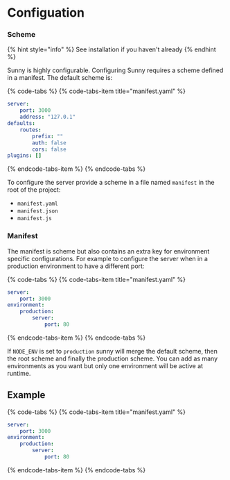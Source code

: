 # Configuation

### Scheme

{% hint style="info" %}
See installation if you haven't already
{% endhint %}

Sunny is highly configurable. Configuring Sunny requires a scheme defined in a manifest. The default scheme is:

{% code-tabs %}
{% code-tabs-item title="manifest.yaml" %}
```yaml
server:
    port: 3000
    address: "127.0.1"
defaults:
    routes:
        prefix: ""
        auth: false
        cors: false
plugins: []
```
{% endcode-tabs-item %}
{% endcode-tabs %}

To configure the server provide a scheme in a file named `manifest` in the root of the project:

* `manifest.yaml`
* `manifest.json`
* `manifest.js`

### Manifest

The manifest is scheme but also contains an extra key for environment specific configurations. For example to configure the server when in a production environment to have a different port:

{% code-tabs %}
{% code-tabs-item title="manifest.yaml" %}
```yaml
server:
    port: 3000
environment:
    production:
        server:
            port: 80
```
{% endcode-tabs-item %}
{% endcode-tabs %}

If `NODE_ENV` is set to `production` sunny will merge the default scheme, then the root scheme and finally the production scheme. You can add as many environments as you want but only one environment will be active at runtime.

## Example

{% code-tabs %}
{% code-tabs-item title="manifest.yaml" %}
```yaml
server:
    port: 3000
environment:
    production:
        server:
            port: 80
```
{% endcode-tabs-item %}
{% endcode-tabs %}



